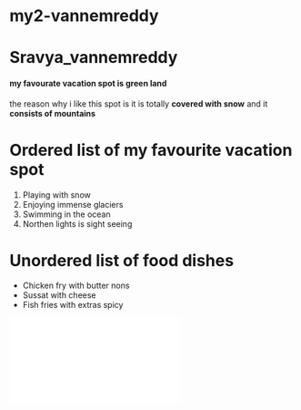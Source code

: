 # my2-vannemreddy
# Sravya_vannemreddy
#### my favourate vacation spot is green land
the reason why i like this spot is it is totally **covered with snow** and it **consists of mountains**

# Ordered list of my favourite vacation spot

1. Playing with snow
2. Enjoying immense glaciers
3. Swimming in the ocean
4. Northen lights is sight seeing

# Unordered list of food dishes 

- Chicken fry with butter nons
- Sussat with cheese
- Fish fries with extras spicy

![Mystats linked to Readme](./MyStats.md)